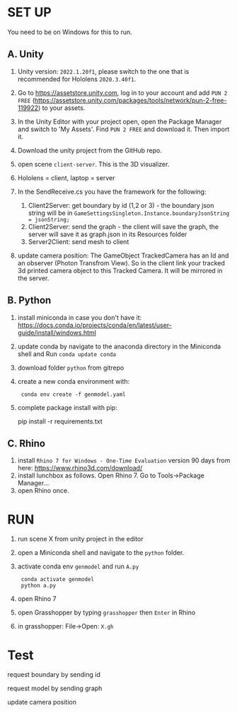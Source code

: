 # SET UP

You need to be on Windows for this to run.

## A. Unity
1. Unity version: `2022.1.20f1`, please switch to the one that is recommended for Hololens `2020.3.40f1`.
2. Go to https://assetstore.unity.com, log in to your account and add `PUN 2 FREE` (https://assetstore.unity.com/packages/tools/network/pun-2-free-119922) to your assets.
3. In the Unity Editor with your project open, open the Package Manager and switch to 'My Assets'. Find `PUN 2 FREE` and download it. Then import it.
4. Download the unity project from the GitHub repo.
5. open scene `client-server`.  This is the 3D visualizer.
6. Hololens = client, laptop = server

7. In the SendReceive.cs you have the framework for the following:
   1. Client2Server: get boundary by id (1,2 or 3) - the boundary json string will be in `GameSettingsSingleton.Instance.boundaryJsonString = jsonString;`
   2. Client2Server: send the graph - the client will save the graph, the server will save it as graph.json in its Resources folder
   3. Server2Client: send mesh to client


8. update camera position: The GameObject TrackedCamera has an Id and an observer (Photon Transfrom View). So in the client link your tracked 3d printed camera object to this Tracked Camera. It will be mirrored in the server.



   
## B. Python

1. install miniconda in case you don't have it: https://docs.conda.io/projects/conda/en/latest/user-guide/install/windows.html
2. update conda by navigate to the anaconda directory in the Miniconda shell and Run `conda update conda`
3. download folder `python` from gitrepo
4. create a new conda environment with:

		conda env create -f genmodel.yaml

5. complete package install with pip:

	pip install -r requirements.txt



## C. Rhino
1. install `Rhino 7 for Windows - One-Time Evaluation` version 90 days from here: https://www.rhino3d.com/download/
2. install lunchbox as follows. Open Rhino 7. Go to Tools->Package Manager...
3. open Rhino once.

# RUN
1. run scene X from unity project in the editor
2. open a Miniconda shell and navigate to the `python` folder.
3. activate conda env `genmodel` and run `A.py`

 		conda activate genmodel
		python a.py

3. open Rhino 7
4. open Grasshopper by typing `grasshopper` then `Enter` in Rhino
5. in grasshopper: File->Open: `X.gh`

# Test
request boundary by sending id

request model by sending graph

update camera position